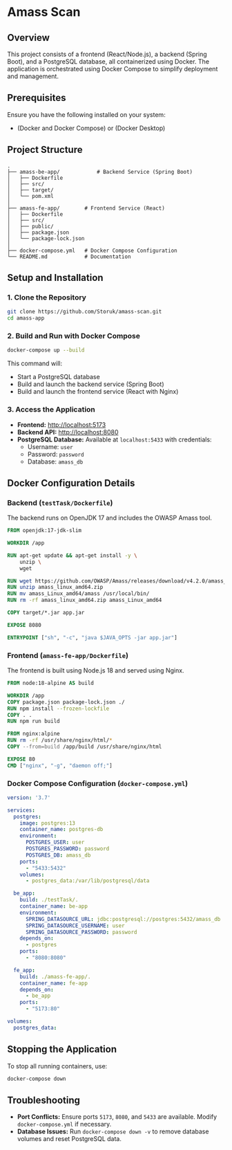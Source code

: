 # Amass Scan

## Overview
This project consists of a frontend (React/Node.js), a backend (Spring Boot), and a PostgreSQL database, all containerized using Docker. The application is orchestrated using Docker Compose to simplify deployment and management.

## Prerequisites
Ensure you have the following installed on your system:
- (Docker and Docker Compose) or (Docker Desktop)

## Project Structure
```
.
├── amass-be-app/            # Backend Service (Spring Boot)
│   ├── Dockerfile
│   ├── src/
│   ├── target/
│   └── pom.xml
│
├── amass-fe-app/        # Frontend Service (React)
│   ├── Dockerfile
│   ├── src/
│   ├── public/
│   ├── package.json
│   └── package-lock.json
│
├── docker-compose.yml   # Docker Compose Configuration
└── README.md            # Documentation
```

## Setup and Installation

### 1. Clone the Repository
```sh
git clone https://github.com/Storuk/amass-scan.git
cd amass-app
```

### 2. Build and Run with Docker Compose
```sh
docker-compose up --build
```
This command will:
- Start a PostgreSQL database
- Build and launch the backend service (Spring Boot)
- Build and launch the frontend service (React with Nginx)

### 3. Access the Application
- **Frontend:** [http://localhost:5173](http://localhost:5173)
- **Backend API:** [http://localhost:8080](http://localhost:8080)
- **PostgreSQL Database:** Available at `localhost:5433` with credentials:
    - Username: `user`
    - Password: `password`
    - Database: `amass_db`

## Docker Configuration Details

### Backend (`testTask/Dockerfile`)
The backend runs on OpenJDK 17 and includes the OWASP Amass tool.
```dockerfile
FROM openjdk:17-jdk-slim

WORKDIR /app

RUN apt-get update && apt-get install -y \
    unzip \
    wget

RUN wget https://github.com/OWASP/Amass/releases/download/v4.2.0/amass_linux_amd64.zip
RUN unzip amass_linux_amd64.zip
RUN mv amass_Linux_amd64/amass /usr/local/bin/
RUN rm -rf amass_linux_amd64.zip amass_Linux_amd64

COPY target/*.jar app.jar

EXPOSE 8080

ENTRYPOINT ["sh", "-c", "java $JAVA_OPTS -jar app.jar"]
```

### Frontend (`amass-fe-app/Dockerfile`)
The frontend is built using Node.js 18 and served using Nginx.
```dockerfile
FROM node:18-alpine AS build

WORKDIR /app
COPY package.json package-lock.json ./
RUN npm install --frozen-lockfile
COPY . .
RUN npm run build

FROM nginx:alpine
RUN rm -rf /usr/share/nginx/html/*
COPY --from=build /app/build /usr/share/nginx/html

EXPOSE 80
CMD ["nginx", "-g", "daemon off;"]
```

### Docker Compose Configuration (`docker-compose.yml`)
```yaml
version: '3.7'

services:
  postgres:
    image: postgres:13
    container_name: postgres-db
    environment:
      POSTGRES_USER: user
      POSTGRES_PASSWORD: password
      POSTGRES_DB: amass_db
    ports:
      - "5433:5432"
    volumes:
      - postgres_data:/var/lib/postgresql/data

  be_app:
    build: ./testTask/.
    container_name: be-app
    environment:
      SPRING_DATASOURCE_URL: jdbc:postgresql://postgres:5432/amass_db
      SPRING_DATASOURCE_USERNAME: user
      SPRING_DATASOURCE_PASSWORD: password
    depends_on:
      - postgres
    ports:
      - "8080:8080"

  fe_app:
    build: ./amass-fe-app/.
    container_name: fe-app
    depends_on:
      - be_app
    ports:
      - "5173:80"

volumes:
  postgres_data:
```

## Stopping the Application
To stop all running containers, use:
```sh
docker-compose down
```

## Troubleshooting
- **Port Conflicts:** Ensure ports `5173`, `8080`, and `5433` are available. Modify `docker-compose.yml` if necessary.
- **Database Issues:** Run `docker-compose down -v` to remove database volumes and reset PostgreSQL data.